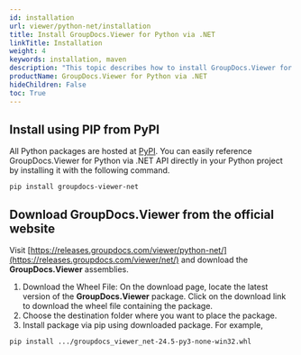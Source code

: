 ```yaml
---
id: installation
url: viewer/python-net/installation
title: Install GroupDocs.Viewer for Python via .NET
linkTitle: Installation
weight: 4
keywords: installation, maven
description: "This topic describes how to install GroupDocs.Viewer for Python."
productName: GroupDocs.Viewer for Python via .NET
hideChildren: False
toc: True
---
```


## Install using PIP from PyPI

All Python packages are hosted at [PyPI](https://pypi.org/project/groupdocs-viewer-net). You can easily reference GroupDocs.Viewer for Python via .NET API directly in your Python project by installing it with the following command.

```batch
pip install groupdocs-viewer-net
```

## Download GroupDocs.Viewer from the official website

Visit [https://releases.groupdocs.com/viewer/python-net/](https://releases.groupdocs.com/viewer/net/) and download the **GroupDocs.Viewer** assemblies.

1. Download the Wheel File: On the download page, locate the latest version of the **GroupDocs.Viewer** package.
Click on the download link to download the wheel file containing the package.
2. Choose the destination folder where you want to place the package.
3. Install package via pip using downloaded package. For example, 
```batch 
pip install .../groupdocs_viewer_net-24.5-py3-none-win32.whl
```
